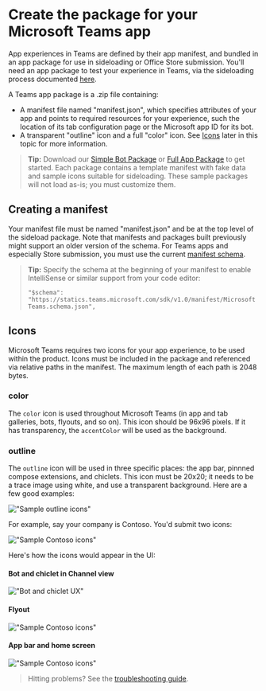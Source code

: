 # Create the package for your Microsoft Teams app

App experiences in Teams are defined by their app manifest, and bundled in an app package for use in sideloading or Office Store submission.  You'll need an app package to test your experience in Teams, via the sideloading process documented [here](sideload.md).

A Teams app package is a .zip file containing:
* A manifest file named "manifest.json", which specifies attributes of your app and points to required resources for your experience, such the location of its tab configuration page or the Microsoft app ID for its bot.
* A transparent "outline" icon and a full "color" icon.  See [Icons](#icons) later in this topic for more information.

>**Tip:** Download our [Simple Bot Package](https://github.com/OfficeDev/Microsoft-teams-docs/blob/master/teams/SimpleBotPackage.zip) or [Full App Package](https://github.com/OfficeDev/Microsoft-teams-docs/blob/master/teams/FullAppPackage.zip) to get started. Each package contains a template manifest with fake data and sample icons suitable for sideloading. These sample packages will not load as-is; you must customize them.

## Creating a manifest

Your manifest file must be named "manifest.json" and be at the top level of the sideload package.  Note that manifests and packages built previously might support an older version of the schema.  For Teams apps and especially Store submission, you must use the current [manifest schema](schema.md). 

> **Tip:** Specify the schema at the beginning of your manifest to enable IntelliSense or similar support from your code editor:
> 
> `"$schema": "https://statics.teams.microsoft.com/sdk/v1.0/manifest/MicrosoftTeams.schema.json",`

## Icons

Microsoft Teams requires two icons for your app experience, to be used within the product. Icons must be included in the package and referenced via relative paths in the manifest. The maximum length of each path is 2048 bytes.

### color

The `color` icon is used throughout Microsoft Teams (in app and tab galleries, bots, flyouts, and so on).  This icon should be 96x96 pixels.  If it has transparency, the `accentColor` will be used as the background.

### outline

The `outline` icon will be used in three specific places:  the app bar, pinnned compose extensions, and chiclets.  This icon must be 20x20; it needs to be a trace image using white, and use a transparent background.  Here are a few good examples:

!["Sample outline icons"](images/icons/sample20x20s.png)

For example, say your company is Contoso.  You'd submit two icons:

!["Sample Contoso icons"](images/icons/contosoicons.png)

Here's how the icons would appear in the UI:
#### Bot and chiclet in Channel view

!["Bot and chiclet UX"](images/icons/botandchiclet.png)

#### Flyout

!["Sample Contoso icons"](images/icons/flyout.png)

#### App bar and home screen

!["Sample Contoso icons"](images/icons/appbarhomescreen.png)
 
> Hitting problems?  See the [troubleshooting guide](troubleshooting.md).

